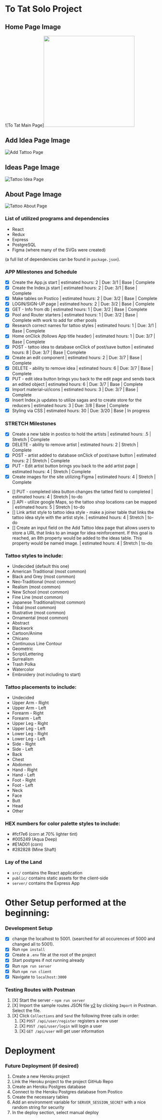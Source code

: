 
# To Tat Solo Project 

## Home Page Image
![To Tat Main Page]<img src="images/tatuserpage.png" width="300" />

## Add Idea Page Image
![Add Tattoo Page](images/tatcreateidea.png)

## Ideas Page Image
![Tattoo Idea Page](images/tatideaspage.png)

## About Page Image
![Tattoo About Page](images/tataboutpage.png)

### List of utilized programs and dependencies
- React
- Redux
- Express
- PostgreSQL
- Figma (where many of the SVGs were created) 

(a full list of dependencies can be found in `package.json`).

### APP Milestones and Schedule
- [X] Create the App.js start | estimated hours: 2 | Due: 3/1 | Base | Complete
- [X] Create the Index.js start | estimated hours: 2 | Due: 3/1 | Base | Complete
- [X] Make tables on Postico | estimated hours: 2 | Due: 3/2 | Base | Complete
- [X] LOGIN/SIGN-UP page | estimated hours: 2 | Due: 3/2 | Base | Complete
- [X] GET - Info from db | estimated hours: 1 | Due: 3/2 | Base | Complete
- [X] Pool and Router starters | estimated hours: 1 | Due: 3/2 | Base | Complete with work to add for other pools
- [X] Research correct names for tattoo styles | estimated hours: 1 | Due: 3/1 | Base | Complete
- [X] Home onClick (follows App title header) | estimated hours: 1 | Due: 3/7 | Base | Complete
- [X] POST - tattoo idea to database onClick of post/save button | estimated hours: 8 | Due: 3/7 | Base | Complete
- [X] Create an edit component | estimated hours: 2 | Due: 3/7 | Base | Complete
- [X] DELETE - ability to remove idea | estimated hours: 6 | Due: 3/7 | Base | Complete
- [X] PUT - edit idea button brings you back to the edit page and sends back an edited object | estimated hours: 6 | Due: 3/7 | Base | Complete
- [X] Import material-ui/icons | estimated hours: 3 | Due: 3/7 | Base | Complete
- [X] Insert Index.js updates to utilize sagas and to create store for the reducers | estimated hours: 3 | Due: 3/8 | Base | Complete
- [X] Styling via CSS | estimated hours: 30 | Due: 3/20 | Base | In progress

### STRETCH Milestones
- [X] Create a new table in postico to hold the artists | estimated hours: .5 | Stretch | Complete
- [X] DELETE - ability to remove artist | estimated hours: 2 | Stretch | Complete
- [X] POST - artist added to database onClick of post/save button | estimated hours: 2 | Stretch | Complete
- [X] PUT - Edit artist button brings you back to the add artist page | estimated hours: 4 | Stretch | Complete
- [X] Create images for the site utilizing Figma | estimated hours: 4 | Stretch | Complete
- [] PUT - completed idea button changes the tatted field to completed | estimated hours: 4 | Stretch | to-do
- [] API - utilize google Maps, so the tattoo shop locations can be mapped | estimated hours: 5 | Stretch | to-do
- [] Link artist style to tattoo idea style - make a joiner table that links the tattoo idea style with the artist style. | estimated hours: 4 | Stretch | to-do
- [] Create an input field on the Add Tattoo Idea page that allows users to store a URL that links to an image for idea reinforcement. If this goal is reached, an 8th property would be added to the ideas table. This property would be named image. | estimated hours: 4 | Stretch | to-do

### Tattoo styles to include:

- Undecided (default this one)
- American Traditional (most common)
- Black and Grey (most common)
- Neo-Traditional (most common)
- Realism (most common)
- New School (most common)
- Fine Line (most common)
- Japanese Traditional(most common)
- Tribal (most common)
- Illustrative (most common)
- Ornamental (most common)
- Abstract
- Blackwork
- Cartoon/Anime
- Chicano
- Continuous Line Contour
- Geometric
- Script/Lettering
- Surrealism
- Trash Polka
- Watercolor
- Embroidery (not including to start)

### Tattoo placements to include:

- Undecided
- Upper Arm - Right
- Upper Arm - Left
- Forearm - Right
- Forearm - Left
- Upper Leg - Right
- Upper Leg - Left
- Lower Leg - Right
- Lower Leg - Left
- Side - Right
- Side - Left
- Back
- Chest
- Abdomen
- Hand - Right
- Hand - Left
- Foot - Right
- Foot - Left
- Neck
- Face
- Butt
- Head
- Other

### HEX numbers for color palette styles to include:

- #fcf7e6 (corn at 70% lighter tint)
- #005249 (Aqua Deep)
- #E1AD01 (corn)
- #282828 (Mine Shaft)

### Lay of the Land

- `src/` contains the React application
- `public/` contains static assets for the client-side
- `server/` contains the Express App

# Other Setup performed at the beginning:

### Development Setup

- [X] change the localhost to 5001. (searched for all occurences of 5000 and changed all to 5001).
- [X] Run `npm install`
- [X] Create a `.env` file at the root of the project
- [X] Start postgres if not running already
- [X] Run `npm run server`
- [X] Run `npm run client`
- [X] Navigate to `localhost:3000`

### Testing Routes with Postman

1. [X] Start the server - `npm run server`
2. [X] Import the sample routes JSON file [v2](./PostmanPrimeSoloRoutesv2.json) by clicking `Import` in Postman. Select the file.
3. [X] Click `Collections` and `Send` the following three calls in order:
   1. [X] `POST /api/user/register` registers a new user
   2. [X] `POST /api/user/login` will login a user
   3. [X] `GET /api/user` will get user information

# Deployment

### Future Deployment (if desired)

1. Create a new Heroku project
1. Link the Heroku project to the project GitHub Repo
1. Create an Heroku Postgres database
1. Connect to the Heroku Postgres database from Postico
1. Create the necessary tables
1. Add an environment variable for `SERVER_SESSION_SECRET` with a nice random string for security
1. In the deploy section, select manual deploy

